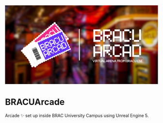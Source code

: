 ![BRACU Arcade Splash Screen](https://raw.githubusercontent.com/imtiazkun/BRACUArcade/main/Content/Splash/Splash.bmp "BRACU Arcade Splash Screen")
# BRACUArcade
Arcade ✨ set up inside BRAC University Campus using Unreal Engine 5.
